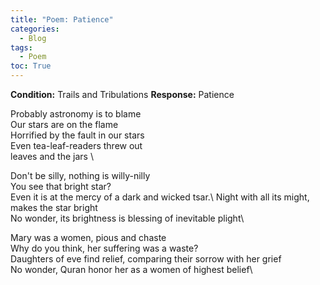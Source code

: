 ```yaml
---
title: "Poem: Patience"
categories:
  - Blog
tags:
  - Poem
toc: True
---
```


**Condition:** Trails and Tribulations
**Response:** Patience

Probably astronomy is to blame\
Our stars are on the flame\
Horrified by the fault in our stars\
Even tea-leaf-readers threw out \
leaves and the jars \

Don't be silly, nothing is willy-nilly\
You see that bright star?\
Even it is at the mercy of a dark and wicked tsar.\ 
Night with all its might, makes the star bright\
No wonder, its brightness is blessing of inevitable plight\ 

Mary was a women, pious and chaste\
Why do you think, her suffering was a waste?\
Daughters of eve find relief, comparing their sorrow with her grief\
No wonder, Quran honor her as a women of highest belief\